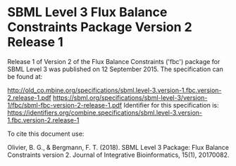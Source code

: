 # SBML Level 3 Flux Balance Constraints Package Version 2 Release 1
Release 1 of Version 2 of the Flux Balance Constraints ('fbc') package for SBML Level 3 was published on 12 September 2015. The specification can be found at:

http://old_co.mbine.org/specifications/sbml.level-3.version-1.fbc.version-2.release-1.pdf
https://sbml.org/specifications/sbml-level-3/version-1/fbc/sbml-fbc-version-2-release-1.pdf
Identifier for this specification is: https://identifiers.org/combine.specifications/sbml.level-3.version-1.fbc.version-2.release-1

To cite this document use:

Olivier, B. G., & Bergmann, F. T. (2018). SBML Level 3 Package: Flux Balance Constraints version 2. Journal of Integrative Bioinformatics, 15(1), 20170082.
